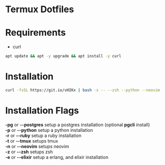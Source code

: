# Termux Dotfiles

# Requirements
- curl
```bash
apt update && apt -y upgrade && apt install -y curl
```

# Installation
```bash
curl -fsSL https://git.io/vHIKx | bash -s -- --zsh --python --neovim
```

# Installation Flags

**-pg** or **--postgres** setup a postgres installation (optional **pgcli** install)<br>
**-p** or **--python** setup a python installation<br>
**-r** or **--ruby** setup a ruby installation<br>
**-t** or **--tmux** setups tmux<br>
**-n** or **--neovim** setups neovim<br>
**-z** or **--zsh** setups zsh<br>
**-e** or **--elixir** setup a erlang, and elixir installation<br>
